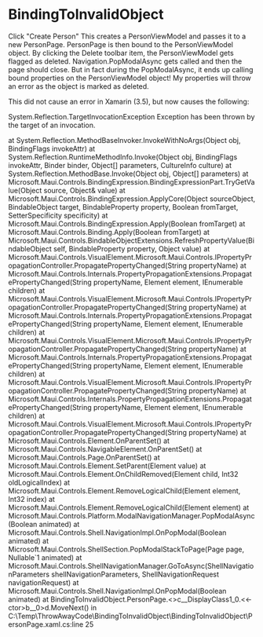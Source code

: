 # BindingToInvalidObject
Click "Create Person"
This creates a PersonViewModel and passes it to a new PersonPage.
PersonPage is then bound to the PersonViewModel object.
By clicking the Delete toolbar item, the PersonViewModel gets flagged as deleted.
Navigation.PopModalAsync gets called and then the page should close.
But in fact during the PopModalAsync, it ends up calling bound properties on the PersonViewModel object!
My properties will throw an error as the object is marked as deleted.

This did not cause an error in Xamarin (3.5), but now causes the following:

System.Reflection.TargetInvocationException
Exception has been thrown by the target of an invocation.

   at System.Reflection.MethodBaseInvoker.InvokeWithNoArgs(Object obj, BindingFlags invokeAttr)
   at System.Reflection.RuntimeMethodInfo.Invoke(Object obj, BindingFlags invokeAttr, Binder binder, Object[] parameters, CultureInfo culture)
   at System.Reflection.MethodBase.Invoke(Object obj, Object[] parameters)
   at Microsoft.Maui.Controls.BindingExpression.BindingExpressionPart.TryGetValue(Object source, Object& value)
   at Microsoft.Maui.Controls.BindingExpression.ApplyCore(Object sourceObject, BindableObject target, BindableProperty property, Boolean fromTarget, SetterSpecificity specificity)
   at Microsoft.Maui.Controls.BindingExpression.Apply(Boolean fromTarget)
   at Microsoft.Maui.Controls.Binding.Apply(Boolean fromTarget)
   at Microsoft.Maui.Controls.BindableObjectExtensions.RefreshPropertyValue(BindableObject self, BindableProperty property, Object value)
   at Microsoft.Maui.Controls.VisualElement.Microsoft.Maui.Controls.IPropertyPropagationController.PropagatePropertyChanged(String propertyName)
   at Microsoft.Maui.Controls.Internals.PropertyPropagationExtensions.PropagatePropertyChanged(String propertyName, Element element, IEnumerable children)
   at Microsoft.Maui.Controls.VisualElement.Microsoft.Maui.Controls.IPropertyPropagationController.PropagatePropertyChanged(String propertyName)
   at Microsoft.Maui.Controls.Internals.PropertyPropagationExtensions.PropagatePropertyChanged(String propertyName, Element element, IEnumerable children)
   at Microsoft.Maui.Controls.VisualElement.Microsoft.Maui.Controls.IPropertyPropagationController.PropagatePropertyChanged(String propertyName)
   at Microsoft.Maui.Controls.Internals.PropertyPropagationExtensions.PropagatePropertyChanged(String propertyName, Element element, IEnumerable children)
   at Microsoft.Maui.Controls.VisualElement.Microsoft.Maui.Controls.IPropertyPropagationController.PropagatePropertyChanged(String propertyName)
   at Microsoft.Maui.Controls.Internals.PropertyPropagationExtensions.PropagatePropertyChanged(String propertyName, Element element, IEnumerable children)
   at Microsoft.Maui.Controls.VisualElement.Microsoft.Maui.Controls.IPropertyPropagationController.PropagatePropertyChanged(String propertyName)
   at Microsoft.Maui.Controls.Element.OnParentSet()
   at Microsoft.Maui.Controls.NavigableElement.OnParentSet()
   at Microsoft.Maui.Controls.Page.OnParentSet()
   at Microsoft.Maui.Controls.Element.SetParent(Element value)
   at Microsoft.Maui.Controls.Element.OnChildRemoved(Element child, Int32 oldLogicalIndex)
   at Microsoft.Maui.Controls.Element.RemoveLogicalChild(Element element, Int32 index)
   at Microsoft.Maui.Controls.Element.RemoveLogicalChild(Element element)
   at Microsoft.Maui.Controls.Platform.ModalNavigationManager.PopModalAsync(Boolean animated)
   at Microsoft.Maui.Controls.Shell.NavigationImpl.OnPopModal(Boolean animated)
   at Microsoft.Maui.Controls.ShellSection.PopModalStackToPage(Page page, Nullable`1 animated)
   at Microsoft.Maui.Controls.ShellNavigationManager.GoToAsync(ShellNavigationParameters shellNavigationParameters, ShellNavigationRequest navigationRequest)
   at Microsoft.Maui.Controls.Shell.NavigationImpl.OnPopModal(Boolean animated)
   at BindingToInvalidObject.PersonPage.<>c__DisplayClass1_0.<<-ctor>b__0>d.MoveNext() in C:\Temp\ThrowAwayCode\BindingToInvalidObject\BindingToInvalidObject\PersonPage.xaml.cs:line 25
